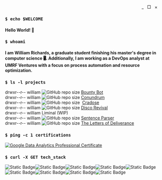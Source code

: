 <p align="right">&#95; &nbsp; &square; &nbsp; &times;</p>

### `$ echo $WELCOME`

#### Hello World! 👋

### `$ whoami`

#### I am William Richards, a graduate student finishing his master's degree in computer science 🖥️. Additionally, I am working as a DevOps analyst at UMRF Ventures with a focus on process automation and resource optimization.

### `$ ls -l projects`

drwxr--r-- william <img alt="GitHub repo size" src="https://img.shields.io/github/repo-size/BugByte14/bounty-bot"> [Bounty Bot](https://github.com/BugByte14/bounty-bot)<br>
drwxr--r-- william <img alt="GitHub repo size" src="https://img.shields.io/github/repo-size/PyxelByte/conundrum"> [Conundrum](https://github.com/PyxelByte/conundrum)<br>
drwxr--r-- william <img alt="GitHub repo size" src="https://img.shields.io/github/repo-size/BugByte14/cradose"> &nbsp;[Cradose](https://github.com/BugByte14/cradose)<br>
drwxr--r-- william <img alt="GitHub repo size" src="https://img.shields.io/github/repo-size/PyxelByte/disco-revival"> [Disco Revival](https://github.com/PyxelByte/disco-revival)<br>
drwxr--r-- william Liminal (WIP)<br>
drwxr--r-- william <img alt="GitHub repo size" src="https://img.shields.io/github/repo-size/BugByte14/sentence-parser"> [Sentence Parser](https://github.com/BugByte14/sentence-parser)<br>
drwxr--r-- william <img alt="GitHub repo size" src="https://img.shields.io/github/repo-size/PyxelByte/the-letters-of-deliverance"> [The Letters of Deliverance](https://github.com/PyxelByte/the-letters-of-deliverance) <br>

### `$ ping -c 1 certifications`
<!--START_SECTION:badges-->
[![Google Data Analytics Professional Certificate](https://images.credly.com/size/110x110/images/d41de2b7-cbc2-47ec-bcf1-ebecbe83872f/GCC_badge_DA_1000x1000.png)](http://www.credly.com/badges/b97fc805-64f5-4915-84ba-82480914bce0 "Google Data Analytics Professional Certificate")

<!--END_SECTION:badges-->

### `$ curl -X GET tech_stack`

<img alt="Static Badge" src="https://img.shields.io/badge/Bash-gnubash?logo=gnubash&logoColor=white&color=%234EAA25"><img alt="Static Badge" src="https://img.shields.io/badge/C-C?logo=C&logoColor=white&color=%23A8B9CC"><img alt="Static Badge" src="https://img.shields.io/badge/C%2B%2B-cplusplus?logo=cplusplus&logoColor=white&color=%2300599C"><img alt="Static Badge" src="https://img.shields.io/badge/CSS-css3?logo=css3&logoColor=white&color=%231572B6"><img alt="Static Badge" src="https://img.shields.io/badge/HTML-html5?logo=html5&logoColor=white&color=%23E34F26"><img alt="Static Badge" src="https://img.shields.io/badge/Java-oracle?logo=oracle&logoColor=white&color=%23F80000"><img alt="Static Badge" src="https://img.shields.io/badge/JavaScript-javascript?logo=javascript&logoColor=white&color=%23F7DF1E"><img alt="Static Badge" src="https://img.shields.io/badge/Python-python?logo=python&logoColor=white&color=%233776AB"><img alt="Static Badge" src="https://img.shields.io/badge/Ruby-ruby?logo=ruby&logoColor=white&color=%23CC342D">


<!--
**BugByte14/BugByte14** is a ✨ _special_ ✨ repository because its `README.md` (this file) appears on your GitHub profile.

Here are some ideas to get you started:

- 🔭 I’m currently working on ...
- 🌱 I’m currently learning ...
- 👯 I’m looking to collaborate on ...
- 🤔 I’m looking for help with ...
- 💬 Ask me about ...
- 📫 How to reach me: ...
- 😄 Pronouns: ...
- ⚡ Fun fact: ...
-->
